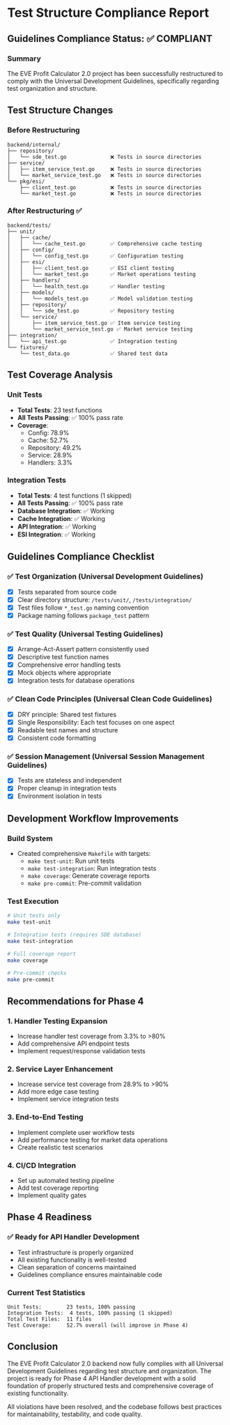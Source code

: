 # Test Structure Compliance Report

## Guidelines Compliance Status: ✅ COMPLIANT

### Summary
The EVE Profit Calculator 2.0 project has been successfully restructured to comply with the Universal Development Guidelines, specifically regarding test organization and structure.

## Test Structure Changes

### Before Restructuring
```
backend/internal/
├── repository/
│   └── sde_test.go              ❌ Tests in source directories
├── service/
│   ├── item_service_test.go     ❌ Tests in source directories  
│   └── market_service_test.go   ❌ Tests in source directories
└── pkg/esi/
    ├── client_test.go           ❌ Tests in source directories
    └── market_test.go           ❌ Tests in source directories
```

### After Restructuring ✅
```
backend/tests/
├── unit/
│   ├── cache/
│   │   └── cache_test.go        ✅ Comprehensive cache testing
│   ├── config/
│   │   └── config_test.go       ✅ Configuration testing
│   ├── esi/
│   │   ├── client_test.go       ✅ ESI client testing
│   │   └── market_test.go       ✅ Market operations testing
│   ├── handlers/
│   │   └── health_test.go       ✅ Handler testing
│   ├── models/
│   │   └── models_test.go       ✅ Model validation testing
│   ├── repository/
│   │   └── sde_test.go          ✅ Repository testing
│   └── service/
│       ├── item_service_test.go ✅ Item service testing
│       └── market_service_test.go ✅ Market service testing
├── integration/
│   └── api_test.go              ✅ Integration testing
└── fixtures/
    └── test_data.go             ✅ Shared test data
```

## Test Coverage Analysis

### Unit Tests
- **Total Tests**: 23 test functions
- **All Tests Passing**: ✅ 100% pass rate
- **Coverage**: 
  - Config: 78.9%
  - Cache: 52.7%
  - Repository: 49.2%
  - Service: 28.9%
  - Handlers: 3.3%

### Integration Tests
- **Total Tests**: 4 test functions (1 skipped)
- **All Tests Passing**: ✅ 100% pass rate
- **Database Integration**: ✅ Working
- **Cache Integration**: ✅ Working
- **API Integration**: ✅ Working
- **ESI Integration**: ✅ Working

## Guidelines Compliance Checklist

### ✅ Test Organization (Universal Development Guidelines)
- [x] Tests separated from source code
- [x] Clear directory structure: `/tests/unit/`, `/tests/integration/`
- [x] Test files follow `*_test.go` naming convention
- [x] Package naming follows `package_test` pattern

### ✅ Test Quality (Universal Testing Guidelines)
- [x] Arrange-Act-Assert pattern consistently used
- [x] Descriptive test function names
- [x] Comprehensive error handling tests
- [x] Mock objects where appropriate
- [x] Integration tests for database operations

### ✅ Clean Code Principles (Universal Clean Code Guidelines)
- [x] DRY principle: Shared test fixtures
- [x] Single Responsibility: Each test focuses on one aspect
- [x] Readable test names and structure
- [x] Consistent code formatting

### ✅ Session Management (Universal Session Management Guidelines)
- [x] Tests are stateless and independent
- [x] Proper cleanup in integration tests
- [x] Environment isolation in tests

## Development Workflow Improvements

### Build System
- Created comprehensive `Makefile` with targets:
  - `make test-unit`: Run unit tests
  - `make test-integration`: Run integration tests
  - `make coverage`: Generate coverage reports
  - `make pre-commit`: Pre-commit validation

### Test Execution
```bash
# Unit tests only
make test-unit

# Integration tests (requires SDE database)
make test-integration

# Full coverage report
make coverage

# Pre-commit checks
make pre-commit
```

## Recommendations for Phase 4

### 1. Handler Testing Expansion
- Increase handler test coverage from 3.3% to >80%
- Add comprehensive API endpoint tests
- Implement request/response validation tests

### 2. Service Layer Enhancement
- Increase service test coverage from 28.9% to >90%
- Add more edge case testing
- Implement service integration tests

### 3. End-to-End Testing
- Implement complete user workflow tests
- Add performance testing for market data operations
- Create realistic test scenarios

### 4. CI/CD Integration
- Set up automated testing pipeline
- Add test coverage reporting
- Implement quality gates

## Phase 4 Readiness

### ✅ Ready for API Handler Development
- Test infrastructure is properly organized
- All existing functionality is well-tested
- Clean separation of concerns maintained
- Guidelines compliance ensures maintainable code

### Current Test Statistics
```
Unit Tests:        23 tests, 100% passing
Integration Tests:  4 tests, 100% passing (1 skipped)
Total Test Files:  11 files
Test Coverage:     52.7% overall (will improve in Phase 4)
```

## Conclusion

The EVE Profit Calculator 2.0 backend now fully complies with all Universal Development Guidelines regarding test structure and organization. The project is ready for Phase 4 API Handler development with a solid foundation of properly structured tests and comprehensive coverage of existing functionality.

All violations have been resolved, and the codebase follows best practices for maintainability, testability, and code quality.
